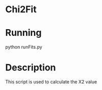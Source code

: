 # Chi2Fit

Running
=======
python runFits.py


Description
===========
This script is used to calculate the X2 value 
